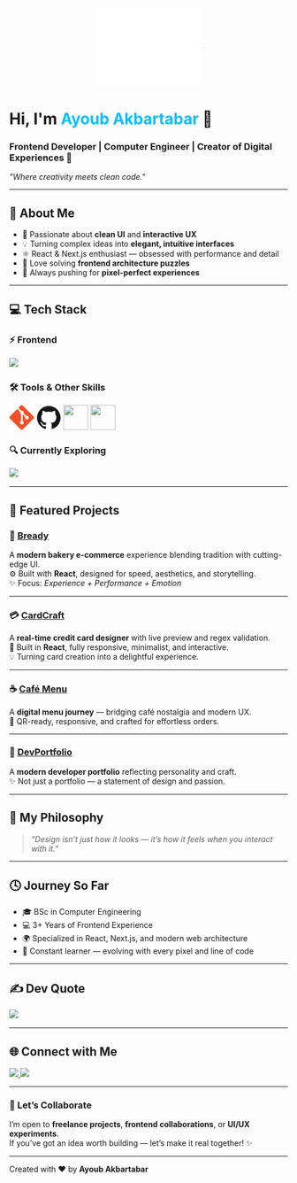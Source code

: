 <p align="center">
  <img src="https://raw.githubusercontent.com/ayoubakbartabar/ayoubakbartabar/main/Animation%20-%201744722191002.gif" width="200" />
</p>

<h1 align="left">Hi, I'm <span style="color:#00bfff;">Ayoub Akbartabar</span> 👋</h1>
<h3 align="left">Frontend Developer | Computer Engineer | Creator of Digital Experiences 🚀</h3>

<p align="left">
  <em>"Where creativity meets clean code."</em>
</p>

---

## 🌟 About Me 
- 🎯 Passionate about **clean UI** and **interactive UX**  
- 💡 Turning complex ideas into **elegant, intuitive interfaces**  
- ⚛️ React & Next.js enthusiast — obsessed with performance and detail  
- 🧩 Love solving **frontend architecture puzzles**  
- 🚀 Always pushing for **pixel-perfect experiences**

---

## 💻 Tech Stack

### ⚡ Frontend
<img src="https://skillicons.dev/icons?i=html,css,js,ts,react,nextjs,redux,tailwind,figma,vite" />

### 🛠️ Tools & Other Skills
<p align="left">
  <img src="https://raw.githubusercontent.com/devicons/devicon/master/icons/git/git-original.svg" alt="Git" width="45" height="45" style="display:inline-block;"/>
  <img src="https://raw.githubusercontent.com/devicons/devicon/master/icons/github/github-original.svg" alt="GitHub" width="45" height="45" style="display:inline-block;"/>
  <img src="https://cdn.jsdelivr.net/gh/devicons/devicon/icons/vscode/vscode-original.svg" width="45" height="45"/>
  <img src="https://cdn.jsdelivr.net/gh/devicons/devicon/icons/npm/npm-original-wordmark.svg" width="45" height="45"/>
</p>

### 🔍 Currently Exploring
<img src="https://skillicons.dev/icons?i=threejs,astro,framer" />

---

## 🚀 Featured Projects

### 🧁 [Bready](https://github.com/ayoubakbartabar/Bakery-App)
A **modern bakery e-commerce** experience blending tradition with cutting-edge UI.  
⚙️ Built with **React**, designed for speed, aesthetics, and storytelling.  
✨ Focus: *Experience + Performance + Emotion*

---

### 💳 [CardCraft](https://github.com/ayoubakbartabar/cards-landing-page)
A **real-time credit card designer** with live preview and regex validation.  
🎨 Built in **React**, fully responsive, minimalist, and interactive.  
💡 Turning card creation into a delightful experience.

---

### ☕ [Café Menu](https://github.com/ayoubakbartabar/Coffee-Shop-Menu-Project)
A **digital menu journey** — bridging café nostalgia and modern UX.  
📱 QR-ready, responsive, and crafted for effortless orders.

---

### 💼 [DevPortfolio](https://github.com/ayoubakbartabar/profile-project)
A **modern developer portfolio** reflecting personality and craft.  
✨ Not just a portfolio — a statement of design and passion.

---

## 🧭 My Philosophy
> *"Design isn’t just how it looks — it’s how it feels when you interact with it."*

---

## 🕓 Journey So Far
- 🎓 BSc in Computer Engineering  
- 💻 3+ Years of Frontend Experience  
- 🌍 Specialized in React, Next.js, and modern web architecture  
- 🧠 Constant learner — evolving with every pixel and line of code  

---

## ✍️ Dev Quote
![](https://quotes-github-readme.vercel.app/api?type=horizontal&theme=radical)

---

## 🌐 Connect with Me
<a href="https://www.linkedin.com/in/ayoub-akbartabar-bb78b2212/" target="_blank">
  <img src="https://skillicons.dev/icons?i=linkedin" />
</a>
<a href="mailto:ayoubakbartabar1887@gmail.com">
  <img src="https://skillicons.dev/icons?i=gmail" />
</a>

---

### 💬 Let’s Collaborate
I’m open to **freelance projects**, **frontend collaborations**, or **UI/UX experiments**.  
If you’ve got an idea worth building — let’s make it real together! ✨

---

Created with ❤️ by **Ayoub Akbartabar**
